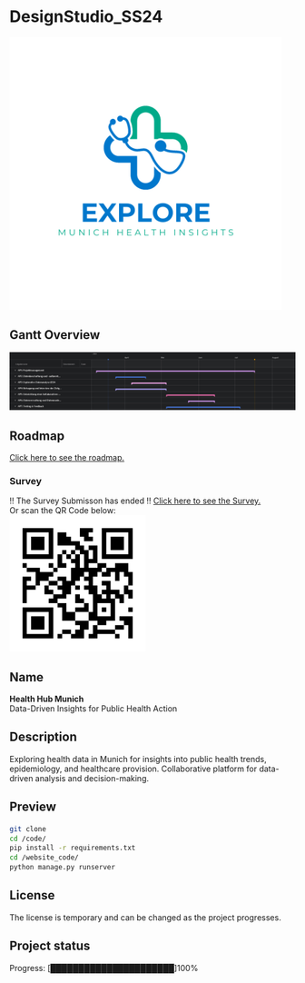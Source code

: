 # DesignStudio_SS24
<img src="Images/LOGO_HEALTHHUB_TEXT.png" alt="Survey" width="480" height="480"><br>

## Gantt Overview
![Gant Chart Overviewiewt](Images/Gantchart_APView.png)

## Roadmap
[Click here to see the roadmap.](https://git.sbg.ac.at/s1086122/designstudio_ss24/-/wikis/Roadmap)

### Survey
!! The Survey Submisson has ended !!
[Click here to see the Survey.](https://git.sbg.ac.at/s1086122/designstudio_ss24/-/wikis/Survey)<br>
Or scan the QR Code below: <br>
<img src="Images/Health_Hub_Munich_Survey.png" alt="Survey" width="240" height="240"><br>

## Name
<strong>Health Hub Munich </strong> <br>
Data-Driven Insights for Public Health Action

## Description
Exploring health data in Munich for insights into public health trends, epidemiology, and healthcare provision. Collaborative platform for data-driven analysis and decision-making.

## Preview
```sh
git clone
cd /code/
pip install -r requirements.txt
cd /website_code/
python manage.py runserver
```


## License
The license is temporary and can be changed as the project progresses.

## Project status
Progress: [██████████████████████]100%
